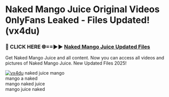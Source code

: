 # Naked Mango Juice Original Videos 0nlyFans Leaked - Files Updated! (vx4du)

<h3>🔴 CLICK HERE 🌐==►► <a href="https://tinyurl.com/yckcrads" rel="nofollow">Naked Mango Juice Updated Files</a></h3>

Get Naked Mango Juice and all content. Now you can access all videos and pictures of Naked Mango Juice. New Updated Files 2025!

[![vx4du](https://i.imgur.com/hpKpOFt.gif)](https://tinyurl.com/yckcrads)
naked juice mango<br>
mango a naked<br>
mango naked juice<br>
mango juice naked